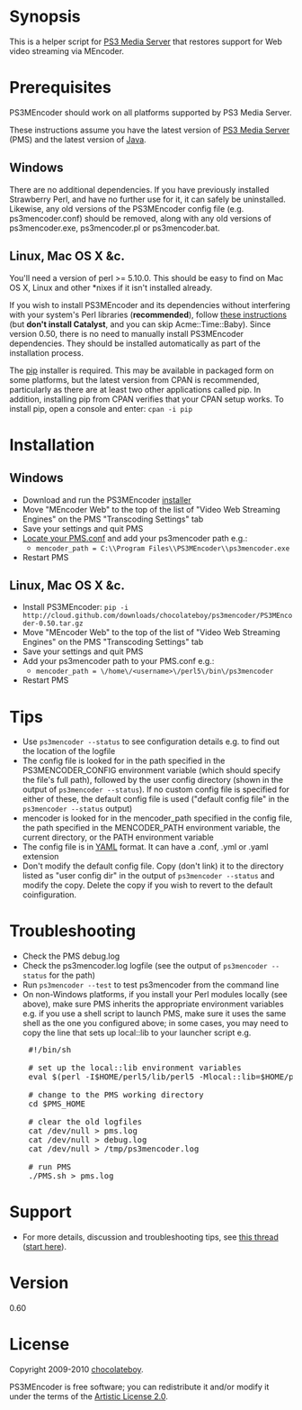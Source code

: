 # Synopsis

This is a helper script for [PS3 Media Server](http://code.google.com/p/ps3mediaserver/) that restores support for Web video streaming via MEncoder.

# Prerequisites

PS3MEncoder should work on all platforms supported by PS3 Media Server.

These instructions assume you have the latest version of [PS3 Media Server](http://ps3mediaserver.org/forum/viewtopic.php?f=2&t=3217) (PMS) and the latest version of [Java](http://www.java.com/en/download/index.jsp).

## Windows

There are no additional dependencies. If you have previously installed Strawberry Perl, and have no further use for it, it can safely be uninstalled. Likewise, any old versions of the PS3MEncoder config file (e.g. ps3mencoder.conf) should be removed, along with any old versions of ps3mencoder.exe, ps3mencoder.pl or ps3mencoder.bat.

## Linux, Mac OS X &c.

You'll need a version of perl >= 5.10.0. This should be easy to find on Mac OS X, Linux and other *nixes if it isn't installed already.

If you wish to install PS3MEncoder and its dependencies without interfering with your system's Perl libraries (**recommended**), follow [these instructions](http://perl.jonallen.info/writing/articles/install-perl-modules-without-root) (but **don't install Catalyst**, and you can skip Acme::Time::Baby). Since version 0.50, there is no need to manually install PS3MEncoder dependencies. They should be installed automatically as part of the installation process.

The [pip](http://search.cpan.org/perldoc?pip) installer is required. This may be available in packaged form on some platforms, but the latest version from CPAN is recommended, particularly as there are at least two other applications called pip. In addition, installing pip from CPAN verifies that your CPAN setup works. To install pip, open a console and enter: `cpan -i pip`

# Installation

## Windows

* Download and run the PS3MEncoder [installer](http://cloud.github.com/downloads/chocolateboy/ps3mencoder/PS3MEncoder-0.50.exe)
* Move "MEncoder Web" to the top of the list of "Video Web Streaming Engines" on the PMS "Transcoding Settings" tab
* Save your settings and quit PMS
* [Locate your PMS.conf](http://ps3mediaserver.org/forum/viewtopic.php?f=2&t=5301) and add your ps3mencoder path e.g.:
  * `mencoder_path = C:\\Program Files\\PS3MEncoder\\ps3mencoder.exe`
* Restart PMS

## Linux, Mac OS X &c.

* Install PS3MEncoder: `pip -i http://cloud.github.com/downloads/chocolateboy/ps3mencoder/PS3MEncoder-0.50.tar.gz`
* Move "MEncoder Web" to the top of the list of "Video Web Streaming Engines" on the PMS "Transcoding Settings" tab
* Save your settings and quit PMS
* Add your ps3mencoder path to your PMS.conf e.g.:
  * `mencoder_path = \/home\/<username>\/perl5\/bin\/ps3mencoder`
* Restart PMS

# Tips
* Use `ps3mencoder --status` to see configuration details e.g. to find out the location of the logfile
* The config file is looked for in the path specified in the PS3MENCODER_CONFIG environment variable (which should specify the file's full path), followed by the user config directory (shown in the output of `ps3mencoder --status`). If no custom config file is specified for either of these, the default config file is used ("default config file" in the `ps3mencoder --status` output)
* mencoder is looked for in the mencoder_path specified in the config file, the path specified in the MENCODER_PATH environment variable, the current directory, or the PATH environment variable
* The config file is in [YAML](http://en.wikipedia.org/wiki/YAML) format. It can have a .conf, .yml or .yaml extension
* Don't modify the default config file. Copy (don't link) it to the directory listed as "user config dir" in the output of `ps3mencoder --status` and modify the copy. Delete the copy if you wish to revert to the default coinfiguration.

# Troubleshooting
* Check the PMS debug.log
* Check the ps3mencoder.log logfile (see the output of `ps3mencoder --status` for the path)
* Run `ps3mencoder --test` to test ps3mencoder from the command line
* On non-Windows platforms, if you install your Perl modules locally (see above), make sure PMS inherits the appropriate environment variables e.g. if you use a shell script to launch PMS, make sure it uses the same shell as the one you configured above; in some cases, you may need to copy the line that sets up local::lib to your launcher script e.g.

<pre>
    #!/bin/sh
    
    # set up the local::lib environment variables
    eval $(perl -I$HOME/perl5/lib/perl5 -Mlocal::lib=$HOME/perl5)
    
    # change to the PMS working directory
    cd $PMS_HOME

    # clear the old logfiles
    cat /dev/null > pms.log
    cat /dev/null > debug.log
    cat /dev/null > /tmp/ps3mencoder.log

    # run PMS
    ./PMS.sh > pms.log
</pre>

# Support

* For more details, discussion and troubleshooting tips, see [this thread](http://ps3mediaserver.org/forum/viewtopic.php?f=6&t=5002) ([start here](http://ps3mediaserver.org/forum/viewtopic.php?f=6&t=5002#p22479)).

# Version

0.60

# License

Copyright 2009-2010 [chocolateboy](mailto:chocolate@cpan.org).

PS3MEncoder is free software; you can redistribute it and/or modify it under the terms of the [Artistic License 2.0](http://www.opensource.org/licenses/artistic-license-2.0.php).
